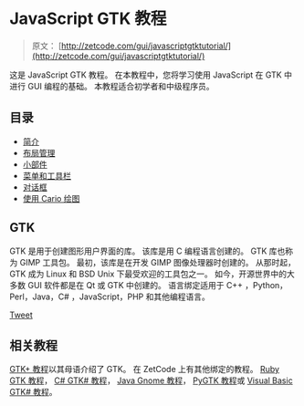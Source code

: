 # JavaScript GTK 教程

> 原文： [http://zetcode.com/gui/javascriptgtktutorial/](http://zetcode.com/gui/javascriptgtktutorial/)

这是 JavaScript GTK 教程。 在本教程中，您将学习使用 JavaScript 在 GTK 中进行 GUI 编程的基础。 本教程适合初学者和中级程序员。

## 目录



*   [简介](introduction/)
*   [布局管理](layoutmanagement/)
*   [小部件](widgets/)
*   [菜单和工具栏](menustoolbars/)
*   [对话框](dialogs/)
*   [使用 Cario 绘图](cairo/)



## GTK

GTK 是用于创建图形用户界面的库。 该库是用 C 编程语言创建的。 GTK 库也称为 GIMP 工具包。 最初，该库是在开发 GIMP 图像处理器时创建的。 从那时起，GTK 成为 Linux 和 BSD Unix 下最受欢迎的工具包之一。 如今，开源世界中的大多数 GUI 软件都是在 Qt 或 GTK 中创建的。 语言绑定适用于 C++ ，Python，Perl，Java，C# ，JavaScript，PHP 和其他编程语言。

[Tweet](https://twitter.com/share) 

## 相关教程

[GTK+ 教程](/gui/gtk2/)以其母语介绍了 GTK。 在 ZetCode 上有其他绑定的教程。 [Ruby GTK 教程](/gui/rubygtk/)， [C# GTK# 教程](/gui/gtksharp/)， [Java Gnome 教程](/gui/javagnome/)， [PyGTK 教程](/gui/pygtk/)或 [Visual Basic GTK# 教程](/gui/vbgtk/)。